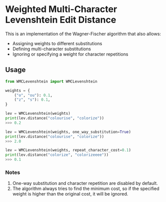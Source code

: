 # Weighted Multi-Character Levenshtein Edit Distance

This is an implementation of the Wagner-Fischer algorithm that also allows:
* Assigning weights to different substitutions
* Defining multi-character substitutions
* Ignoring or specifying a weight for character repetitions

## Usage

```python
from WMCLevenshtein import WMCLevenshtein

weights = {
    ("o", "ou"): 0.1,
    ("z", "s"): 0.1,
}

lev = WMCLevenshtein(weights)
print(lev.distance("colourise", "colorize"))
>>> 0.2

lev = WMCLevenshtein(weights, one_way_substitution=True)
print(lev.distance("colourise", "colorize"))
>>> 2.0

lev = WMCLevenshtein(weights, repeat_character_cost=0.1)
print(lev.distance("colorize", "colorizeeee"))
>>> 0.1
```

### Notes
1. One-way substitution and character repetition are disabled by default.
2. The algorithm always tries to find the minimum cost, so if the specified weight is higher than the original cost, it will be ignored.